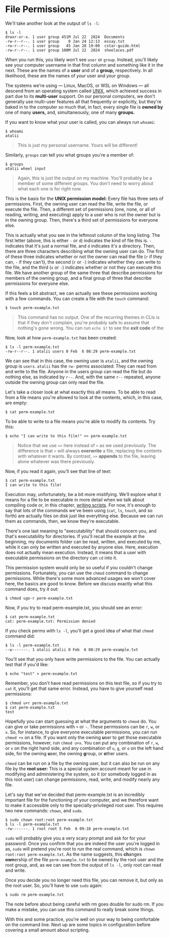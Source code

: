 # File Permissions

We'll take another look at the output of `ls -l`:

```shell
$ ls -l
drwxr-xr-x. 1 user group 451M Jul 22  2024  Documents
-rw-r--r--. 1 user group    0 Jan 24 12:13  essay.txt
-rw-r--r--. 1 user group   45 Jan 28 19:00  cstar-guide.html
-rw-r--r--. 1 user group 100M Jul 22  2024  shoelaces.pdf
```

When you run this, you likely won't see `user` or `group`. Instead, you'll
likely see your computer username in that first column and something like it in
the next. These are the names of a **user** and of a **group,** respectively. In
all likelihood, these are the names of *your* user and *your* group.

The systems we're using — Linux, MacOS, or WSL on Windows — all descend from an
operating system called [UNIX](https://en.wikipedia.org/wiki/UNIX), which
achieved success in part due to its **multi-user** support. On our personal
computers, we don't generally use multi-user features all that frequently or
explicitly, but they're baked in to the computer so much that, in fact, every
single file is **owned by** one of many **users,** and, simultaneously, one of
many **groups.**

If you want to know what your user is called, you can always run `whoami`:

```shell
$ whoami
atalii
```

> This is just my personal username. Yours will be different!

Similarly, `groups` can tell you what groups you're a member of:

```shell
$ groups
atalii wheel input
```

> Again, this is just the output on my machine. You'll probably be a member of
> some different groups. You don't need to worry about what each one is for
> right now.

This is the basis for the **UNIX permission model:** Every file has three sets of
permissions. First, the owning user can read the file, write the file, or
execute the file. Then, a different set of permissions (one, none, or all of
reading, writing, and executing) apply to a user who is not the owner but is in
the owning group. Then, there's a third set of permissions for everyone else.

This is actually what you see in the leftmost column of the long listing. The
first letter (above, this is either `-` or `d`) indicates the kind of file this
is. `-` indicates that it's just a normal file, and `d` indicates it's a
directory. Then, there are three characters describing what the owning user can
do. The first of these three indicates whether or not the
owner can read the file (`r` if they can, `-` if they can't), the second (`r` or
`-`) indicates whether they can write to the file, and the third (`x` or `-`)
indicates whether or not they can execute this file. We have another group of
the same three that describe permissions for members of the owning group, and a
final group of three that describe permissions for everyone else.

If this feels a bit abstract, we can actually see these permissions working with
a few commands. You can create a file with the `touch` command:

```shell
$ touch perm-example.txt
```

> This command has no output. One of the recurring themes in CLIs is that if
> they don't complain, you're probably safe to assume that nothing's gone wrong.
> You can run `echo $?` to see the **exit code** of the

Now, look at how `perm-example.txt` has been created:

```shell
$ ls -l perm-example.txt
-rw-r--r--. 1 atalii users 0 Feb  6 08:29 perm-example.txt
```

We can see that in this case, the owning user is `atalii`, and the owning group
is `users`. `atalii` has the `rw-` perms associated: They can read from and
write to the file. Anyone in the users group can read the file but do nothing
else, as indicated by `r--`. And, with the same `r--` repeated, anyone outside
the owning group can only read the file.

Let's take a closer look at what exactly this all means. To be able to read from
a file means you're allowed to look at the contents, which, in this case, are
empty:

```shell
$ cat perm-example.txt
```

To be able to write to a file means you're able to modify its contents. Try
this:

```shell
$ echo "I can write to this file!" >> perm-example.txt
```

> Notice that we use `>>` here instead of `>` as we used previously. The
> difference is that `>` will always **overwrite** a file, replacing the
> contents with whatever it wants. By contrast, `>>` **appends** to the file,
> leaving alone whatever was there previously.

Now, if you read it again, you'll see that line of text:

```shell
$ cat perm-example.txt
I can write to this file!
```

Execution may, unfortunately, be a bit more mistifying. We'll explore what it
means for a file to be executable in more detail when we talk about compiling
code or, in this chapter, [writing scripts](./scripting.html). For now, it's
enough to say that lots of the commands we've been using (`cat`, `ls`, `touch`,
and so forth) are actually files on disk just like everything else. Because we
can run them as commands, then, we know they're executable.

There's one last meaning to "executability" that should concern you, and that's
executability for directories. If you'll recall the example at the beginning, my
documents folder can be read, written, and executed by me, while it can only be
written and executed by anyone else. Here, execution does not actually mean
execution. Instead, it means that a user with executable permissions on the
directory can `cd` into it.

This permission system would only be so useful if you couldn't change
permissions. Fortunately, you can use the `chmod` command to change permissions.
While there's some more advanced usages we won't cover here, the basics are
good to know. Before we discuss exactly what this command does, try it out:

```shell
$ chmod ugo-r perm-example.txt
```

Now, if you try to read perm-example.txt, you should see an error:

```shell
$ cat perm-example.txt
cat: perm-example.txt: Permission denied
```

If you check perms with `ls -l`, you'll get a good idea of what that `chmod`
command did:

```shell
$ ls -l perm-example.txt
--w-------. 1 atalii atalii 0 Feb  6 08:29 perm-example.txt
```

You'll see that you only have write permissions to the file. You can actually
test that if you'd like:

```shell
$ echo "test" > perm-example.txt
```

Remember, you don't have read permissions on this test file, so if you try to
`cat` it, you'll get that same error. Instead, you have to give yourself read
permissions:

```shell
$ chmod u+r perm-example.txt
$ cat perm-example.txt
test
```

Hopefully you can start guessing at what the arguments to `chmod` do. You can
give or take permissions with `+` or `-`. These permissions can be `r`, `w`, or
`x`. So, for instance, to give everyone executable permissions, you can run
`chmod +x` on a file. If you want only the owning **u**ser to get those
executable permissions, however, run `chmod u+x`. You can put any combination of
`r`, `w`, or `x` on the right hand side, and any combination of `u`, `g`, or `o`
on the left hand side, for the owning **u**ser, the owning **g**roup, or
**o**ther users.

`chmod` can be run on a file by the owning user, but it can also be run on
any file by the **root user:** This is a special system account meant for use in
modifying and administering the system, so it (or somebody logged in as this
root user) can change permissions, read, write, and modify nearly any file.

Let's say that we've decided that perm-example.txt is an incredibly important
file for the functioning of your computer, and we therefore want to make it
accessible only to the specially-privileged root user. This requires two new
commands: `chown`, and `sudo`.

```shell
$ sudo chown root:root perm-example.txt
$ ls -l perm-example.txt
-rw-------. 1 root root 5 Feb  6 09:18 perm-example.txt
```

`sudo` will probably give you a very scary prompt and ask for for your password.
Once you confirm that you are indeed the user you're logged in as, `sudo` will
pretend you're root to run the real command, which is `chown root:root
perm-example.txt`. As the name suggests, this **ch**anges **own**ership of the
file `perm-example.txt` to be owned by the root user and the root group, and, as
we can see from the output of `ls -l`, only root can read and write.

Once you decide you no longer need this file, you can remove it, but only as the
root user. So, you'll have to use `sudo` again:

```shell
$ sudo rm perm-example.txt
```

<div class="warning">
The note before about being careful with rm goes double for sudo rm. If you
make a mistake, you can use this command to really break some things.
</div>

With this and some practice, you're well on your way to being comfortable on the
command line. Next up are some topics in configuration before covering a small
amount about scripting.
